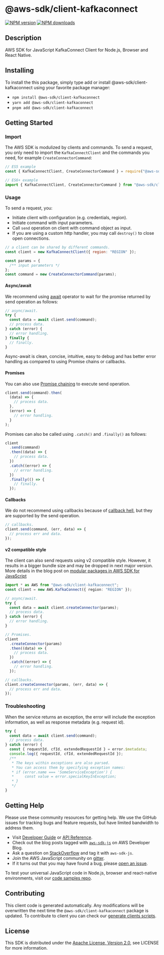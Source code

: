 <!-- generated file, do not edit directly -->

# @aws-sdk/client-kafkaconnect

[![NPM version](https://img.shields.io/npm/v/@aws-sdk/client-kafkaconnect/latest.svg)](https://www.npmjs.com/package/@aws-sdk/client-kafkaconnect)
[![NPM downloads](https://img.shields.io/npm/dm/@aws-sdk/client-kafkaconnect.svg)](https://www.npmjs.com/package/@aws-sdk/client-kafkaconnect)

## Description

AWS SDK for JavaScript KafkaConnect Client for Node.js, Browser and React Native.

<p/>

## Installing

To install the this package, simply type add or install @aws-sdk/client-kafkaconnect
using your favorite package manager:

- `npm install @aws-sdk/client-kafkaconnect`
- `yarn add @aws-sdk/client-kafkaconnect`
- `pnpm add @aws-sdk/client-kafkaconnect`

## Getting Started

### Import

The AWS SDK is modulized by clients and commands.
To send a request, you only need to import the `KafkaConnectClient` and
the commands you need, for example `CreateConnectorCommand`:

```js
// ES5 example
const { KafkaConnectClient, CreateConnectorCommand } = require("@aws-sdk/client-kafkaconnect");
```

```ts
// ES6+ example
import { KafkaConnectClient, CreateConnectorCommand } from "@aws-sdk/client-kafkaconnect";
```

### Usage

To send a request, you:

- Initiate client with configuration (e.g. credentials, region).
- Initiate command with input parameters.
- Call `send` operation on client with command object as input.
- If you are using a custom http handler, you may call `destroy()` to close open connections.

```js
// a client can be shared by different commands.
const client = new KafkaConnectClient({ region: "REGION" });

const params = {
  /** input parameters */
};
const command = new CreateConnectorCommand(params);
```

#### Async/await

We recommend using [await](https://developer.mozilla.org/en-US/docs/Web/JavaScript/Reference/Operators/await)
operator to wait for the promise returned by send operation as follows:

```js
// async/await.
try {
  const data = await client.send(command);
  // process data.
} catch (error) {
  // error handling.
} finally {
  // finally.
}
```

Async-await is clean, concise, intuitive, easy to debug and has better error handling
as compared to using Promise chains or callbacks.

#### Promises

You can also use [Promise chaining](https://developer.mozilla.org/en-US/docs/Web/JavaScript/Guide/Using_promises#chaining)
to execute send operation.

```js
client.send(command).then(
  (data) => {
    // process data.
  },
  (error) => {
    // error handling.
  }
);
```

Promises can also be called using `.catch()` and `.finally()` as follows:

```js
client
  .send(command)
  .then((data) => {
    // process data.
  })
  .catch((error) => {
    // error handling.
  })
  .finally(() => {
    // finally.
  });
```

#### Callbacks

We do not recommend using callbacks because of [callback hell](http://callbackhell.com/),
but they are supported by the send operation.

```js
// callbacks.
client.send(command, (err, data) => {
  // process err and data.
});
```

#### v2 compatible style

The client can also send requests using v2 compatible style.
However, it results in a bigger bundle size and may be dropped in next major version. More details in the blog post
on [modular packages in AWS SDK for JavaScript](https://aws.amazon.com/blogs/developer/modular-packages-in-aws-sdk-for-javascript/)

```ts
import * as AWS from "@aws-sdk/client-kafkaconnect";
const client = new AWS.KafkaConnect({ region: "REGION" });

// async/await.
try {
  const data = await client.createConnector(params);
  // process data.
} catch (error) {
  // error handling.
}

// Promises.
client
  .createConnector(params)
  .then((data) => {
    // process data.
  })
  .catch((error) => {
    // error handling.
  });

// callbacks.
client.createConnector(params, (err, data) => {
  // process err and data.
});
```

### Troubleshooting

When the service returns an exception, the error will include the exception information,
as well as response metadata (e.g. request id).

```js
try {
  const data = await client.send(command);
  // process data.
} catch (error) {
  const { requestId, cfId, extendedRequestId } = error.$metadata;
  console.log({ requestId, cfId, extendedRequestId });
  /**
   * The keys within exceptions are also parsed.
   * You can access them by specifying exception names:
   * if (error.name === 'SomeServiceException') {
   *     const value = error.specialKeyInException;
   * }
   */
}
```

## Getting Help

Please use these community resources for getting help.
We use the GitHub issues for tracking bugs and feature requests, but have limited bandwidth to address them.

- Visit [Developer Guide](https://docs.aws.amazon.com/sdk-for-javascript/v3/developer-guide/welcome.html)
  or [API Reference](https://docs.aws.amazon.com/AWSJavaScriptSDK/v3/latest/index.html).
- Check out the blog posts tagged with [`aws-sdk-js`](https://aws.amazon.com/blogs/developer/tag/aws-sdk-js/)
  on AWS Developer Blog.
- Ask a question on [StackOverflow](https://stackoverflow.com/questions/tagged/aws-sdk-js) and tag it with `aws-sdk-js`.
- Join the AWS JavaScript community on [gitter](https://gitter.im/aws/aws-sdk-js-v3).
- If it turns out that you may have found a bug, please [open an issue](https://github.com/aws/aws-sdk-js-v3/issues/new/choose).

To test your universal JavaScript code in Node.js, browser and react-native environments,
visit our [code samples repo](https://github.com/aws-samples/aws-sdk-js-tests).

## Contributing

This client code is generated automatically. Any modifications will be overwritten the next time the `@aws-sdk/client-kafkaconnect` package is updated.
To contribute to client you can check our [generate clients scripts](https://github.com/aws/aws-sdk-js-v3/tree/main/scripts/generate-clients).

## License

This SDK is distributed under the
[Apache License, Version 2.0](http://www.apache.org/licenses/LICENSE-2.0),
see LICENSE for more information.
